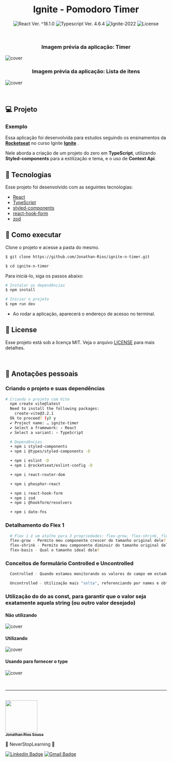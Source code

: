 <h1 align="center">Ignite - Pomodoro Timer</h1>

<p align="center">
  <img 
    src="https://img.shields.io/badge/React-%5E18.2.0-blue" 
    alt="React Ver. ^18.1.0"
  />
  <img 
    src="https://img.shields.io/badge/Typescript-%5E4.6.4-blue"
    alt="Typescript Ver. 4.6.4" 
  />
  <img
    src="https://img.shields.io/badge/Ignite-2022-green" 
    alt="Ignite-2022"
  />
  <img 
    alt="License"
    src="https://img.shields.io/static/v1?label=license&message=MIT&color=E51C44&labelColor=0A1033"
  />
</p>

<br>

<h3 align="center">Imagem prévia da aplicação: Timer</h3>

![cover](.github/project-preview.png?style=flat)


<h3 align="center">Imagem prévia da aplicação: Lista de itens</h3>

![cover](.github/project-preview2.png?style=flat)


<br>

## 💻 Projeto
### Exemplo
Essa aplicação foi desenvolvida para estudos seguindo os ensinamentos da **[Rocketseat](https://www.rocketseat.com.br/)** no curso Ignite **[Ignite](https://www.rocketseat.com.br/ignite)** .

Nele aborda a criação de um projeto do zero em <strong>TypeScript</strong>, utilizando <strong>Styled-components</strong> para a estilização e tema, e o uso de <strong>Context Api</strong>.

## 🧪 Tecnologias

Esse projeto foi desenvolvido com as seguintes tecnologias:

- [React](https://reactjs.org)
- [TypeScript](https://www.typescriptlang.org/)
- [styled-components](https://styled-components.com/)
- [react-hook-form](https://react-hook-form.com/)
- [zod](https://zod.dev/)


## 🚀 Como executar

Clone o projeto e acesse a pasta do mesmo.

```bash
$ git clone https://github.com/Jonathan-Rios/ignite-n-timer.git

$ cd ignite-n-timer
```

Para iniciá-lo, siga os passos abaixo:
```bash
# Instalar as dependências
$ npm install

# Iniciar o projeto
$ npm run dev
```
- Ao rodar a aplicação, aparecerá o endereço de acesso no terminal.
 
## 📝 License

Esse projeto está sob a licença MIT. Veja o arquivo [LICENSE](./LICENSE.md) para mais detalhes.

<br />


## 📓 Anotações pessoais

<h3>Criando o projeto e suas dependências </h3>

```bash
# Criando o projeto com Vite
  npm create vite@latest
  Need to install the following packages:
    create-vite@3.2.1
  Ok to proceed? (y) y
  ✔ Project name: … ignite-timer
  ✔ Select a framework: › React
  ✔ Select a variant: › TypeScript

  # Dependências
  ➜ npm i styled-components
  ➜ npm i @types/styled-components -D

  ➜ npm i eslint -D
  ➜ npm i @rocketseat/eslint-config -D

  ➜ npm i react-router-dom

  ➜ npm i phosphor-react

  ➜ npm i react-hook-form
  ➜ npm i zod
  ➜ npm i @hookform/resolvers

  ➜ npm i date-fns
```
<h3>Detalhamento do Flex 1 </h3>

```bash
  # Flex 1 é um atalho para 3 propriedades: flex-grow, flex-shrink, flex-basis.
  flex-grow - Permito meu componente crescer do tamanho original dele?  1[Sim] 0[Não]
  flex-shrink - Permito meu componente diminuir do tamanho original dele?  1[Sim] 0[Não]
  flex-basis - Qual o tamanho ideal dele?
```

<h3>Conceitos de formulário Controlled e Uncontrolled</h3>

```bash
  Controlled - Quando estamos monitorando os valores do campo em estados.

  Uncontrolled - Utilização mais "solta", referenciando por names e obtendo o valor no momento da necessidade.
```

<h3>Utilização do do as const, para garantir que o valor seja exatamente aquela string (ou outro valor desejado)</h3>

<h4><strong>Não utilizando</strong></h4>

![cover](.github/example_without_as_const.png?style=flat)

<h4><strong>Utilizando</strong></h4>

![cover](.github/example_with_as_const.png?style=flat)


<h4><strong>Usando para fornecer o type</strong></h4>

![cover](.github/bonus_type_example_as_const.png?style=flat)
 

<br />

---
<br />

<a href="https://github.com/Jonathan-Rios">
 <img src="https://github.com/Jonathan-Rios.png" width="100px;" alt="" />
 <br />
 <sub><b>Jonathan Rios Sousa</b></sub></a>

💠 NeverStopLearning 💠

[![Linkedin Badge](https://img.shields.io/badge/-Jonathan-blue?style=flat-square&logo=Linkedin&logoColor=white&link=https://www.linkedin.com/in/jonathan-rios-sousa-19b3431b6/)](https://www.linkedin.com/in/jonathan-rios-sousa-19b3431b6/) 
[![Gmail Badge](https://img.shields.io/badge/-jonathan.riosousa@gmail.com-c14438?style=flat-square&logo=Gmail&logoColor=white&link=mailto:jonathan.riosousa@gmail.com)](mailto:jonathan.riosousa@gmail.com)